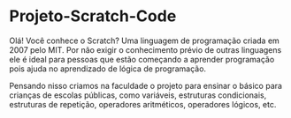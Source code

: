 # Projeto-Scratch-Code

Olá! Você conhece o Scratch? Uma linguagem de programação criada em 2007 pelo MIT. 
Por não exigir o conhecimento prévio de outras linguagens ele é ideal para pessoas que estão começando a aprender programação pois ajuda no aprendizado de lógica de programação.

Pensando nisso criamos na faculdade o projeto para ensinar o básico para crianças de escolas públicas, como variáveis, estruturas condicionais, estruturas de repetição, operadores aritméticos, operadores lógicos, etc.
